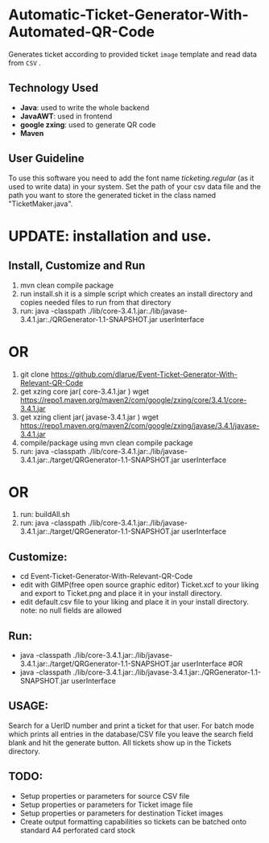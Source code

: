 # Automatic-Ticket-Generator-With-Automated-QR-Code

Generates ticket according to provided ticket `image` template  and read data from `CSV`  . 

## Technology Used 
* **Java**: used to write the whole backend 
* **JavaAWT**: used in frontend 
* **google zxing**: used to generate QR code
* **Maven**
## User Guideline
  To use this software you need to add the font name *ticketing.regular* (as it used to write data) in your system. Set the path of your csv data file and the path you want to store the generated ticket in the class named "TicketMaker.java". 

# UPDATE:  installation and use.

## Install, Customize and Run
1. mvn clean compile package
2. run install.sh it is a simple script which creates an install directory and copies needed files to run from that directory
3. run: java -classpath ./lib/core-3.4.1.jar:./lib/javase-3.4.1.jar:./QRGenerator-1.1-SNAPSHOT.jar userInterface
# OR
1. git clone https://github.com/dlarue/Event-Ticket-Generator-With-Relevant-QR-Code
2. get xzing core jar( core-3.4.1.jar )   wget https://repo1.maven.org/maven2/com/google/zxing/core/3.4.1/core-3.4.1.jar
3. get xzing client jar( javase-3.4.1.jar ) wget https://repo1.maven.org/maven2/com/google/zxing/javase/3.4.1/javase-3.4.1.jar
4. compile/package using mvn clean compile package
5. run: java -classpath ./lib/core-3.4.1.jar:./lib/javase-3.4.1.jar:./target/QRGenerator-1.1-SNAPSHOT.jar userInterface
# OR
1. run: buildAll.sh 
2. run: java -classpath ./lib/core-3.4.1.jar:./lib/javase-3.4.1.jar:./target/QRGenerator-1.1-SNAPSHOT.jar userInterface

## Customize:
- cd Event-Ticket-Generator-With-Relevant-QR-Code
- edit with GIMP(free open source graphic editor) Ticket.xcf to your liking and export to Ticket.png and place it in your install directory.
- edit default.csv file to your liking and place it in your install directory. note: no null fields are allowed

## Run:
- java -classpath ./lib/core-3.4.1.jar:./lib/javase-3.4.1.jar:./target/QRGenerator-1.1-SNAPSHOT.jar userInterface
#OR
- java -classpath ./lib/core-3.4.1.jar:./lib/javase-3.4.1.jar:./QRGenerator-1.1-SNAPSHOT.jar userInterface

## USAGE:
Search for a UerID number and print a ticket for that user.  For batch mode which prints all entries in the database/CSV file you
leave the search field blank and hit the generate button.  All tickets show up in the Tickets directory.

## TODO: 
- Setup properties or parameters for source CSV file
- Setup properties or parameters for Ticket image file
- Setup properties or parameters for destination Ticket images
- Create output formatting capabilities so tickets can be batched onto standard A4 perforated card stock
